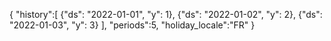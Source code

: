 {
	"history":[
		{"ds": "2022-01-01",
		"y": 1},
		{"ds": "2022-01-02",
		"y": 2},
		{"ds": "2022-01-03",
		"y": 3}
	],
	"periods":5,
    "holiday_locale":"FR"
}
